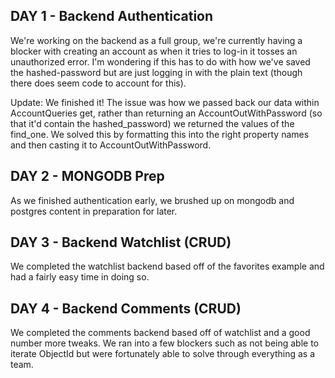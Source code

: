 ## DAY 1 - Backend Authentication
We're working on the backend as a full group, we're currently having a blocker with creating an account as when it tries to log-in it tosses an unauthorized error. I'm wondering if this has to do with how we've saved the hashed-password but are just logging in with the plain text (though there does seem code to account for this).

Update: We finished it! The issue was how we passed back our data within AccountQueries get, rather than returning an AccountOutWithPassword (so that it'd contain the hashed_password) we returned the values of the find_one. We solved this by formatting this into the right property names and then casting it to AccountOutWithPassword.

## DAY 2 - MONGODB Prep
As we finished authentication early, we brushed up on mongodb and postgres content in preparation for later.

## DAY 3 - Backend Watchlist (CRUD)
We completed the watchlist backend based off of the favorites example and had a fairly easy time in doing so.

## DAY 4 - Backend Comments (CRUD)
We completed the comments backend based off of watchlist and a good number more tweaks. We ran into a few blockers such as not being able to iterate ObjectId but were fortunately able to solve through everything as a team.
